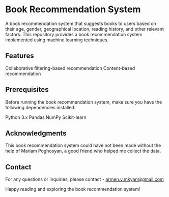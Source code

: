 # Book Recommendation System

A book recommendation system that suggests books to users based on their age, gender, geographical location, reading history, and other relevant factors. This repository provides a book recommendation system implemented using machine learning techniques.

## Features

Collaborative filtering-based recommendation
Content-based recommendation

## Prerequisites
Before running the book recommendation system, make sure you have the following dependencies installed:

Python 3.x
Pandas
NumPy
Scikit-learn

## Acknowledgments

This book recommendation system could have not been made without the help of Mariam Poghosyan, a good friend who helped me collect the data. 

## Contact
For any questions or inquiries, please contact - armen.v.mkyan@gmail.com

Happy reading and exploring the book recommendation system!
